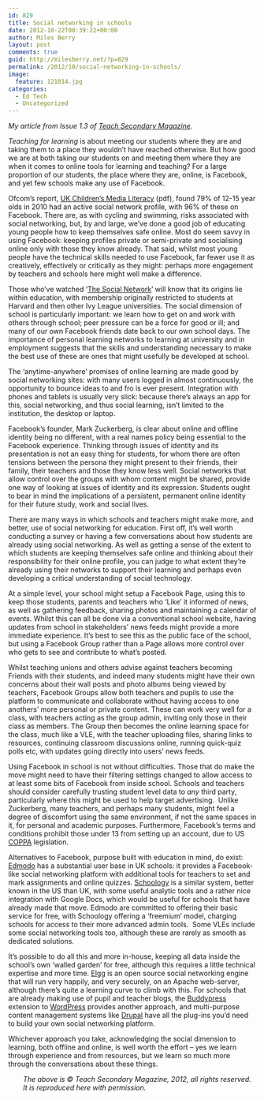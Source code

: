 ```yaml
---
id: 829
title: Social networking in schools
date: 2012-10-22T08:39:22+00:00
author: Miles Berry
layout: post 
comments: true
guid: http://milesberry.net/?p=829
permalink: /2012/10/social-networking-in-schools/
image:
  feature: 121014.jpg
categories:
  - Ed Tech
  - Uncategorized
---
```

_My article from Issue 1.3 of [Teach Secondary Magazine](http://www.teachsecondary.com)._

_Teaching for learning_ is about meeting our students where they are and taking them to a place they wouldn’t have reached otherwise. But how good we are at both taking our students on and meeting them where they are when it comes to online tools for learning and teaching? For a large proportion of our students, the place where they are, online, is Facebook, and yet few schools make any use of Facebook.

Ofcom’s report, [UK Children’s Media Literacy](http://stakeholders.ofcom.org.uk/binaries/research/media-literacy/media-lit11/childrens.pdf) (pdf), found 79% of 12-15 year olds in 2010 had an active social network profile, with 96% of these on Facebook. There are, as with cycling and swimming, risks associated with social networking, but, by and large, we’ve done a good job of educating young people how to keep themselves safe online. Most do seem savvy in using Facebook: keeping profiles private or semi-private and socialising online only with those they know already. That said, whilst most young people have the technical skills needed to use Facebook, far fewer use it as creatively, effectively or critically as they might: perhaps more engagement by teachers and schools here might well make a difference.

Those who’ve watched ‘[The Social Network](http://www.imdb.com/title/tt1285016/)’ will know that its origins lie within education, with membership originally restricted to students at Harvard and then other Ivy League universities. The social dimension of school is particularly important: we learn how to get on and work with others through school; peer pressure can be a force for good or ill; and many of our own Facebook friends date back to our own school days. The importance of personal learning networks to learning at university and in employment suggests that the skills and understanding necessary to make the best use of these are ones that might usefully be developed at school.

The ‘anytime-anywhere’ promises of online learning are made good by social networking sites: with many users logged in almost continuously, the opportunity to bounce ideas to and fro is ever present. Integration with phones and tablets is usually very slick: because there’s always an app for this, social networking, and thus social learning, isn’t limited to the institution, the desktop or laptop.

Facebook’s founder, Mark Zuckerberg, is clear about online and offline identity being no different, with a real names policy being essential to the Facebook experience. Thinking through issues of identity and its presentation is not an easy thing for students, for whom there are often tensions between the persona they might present to their friends, their family, their teachers and those they know less well. Social networks that allow control over the groups with whom content might be shared, provide one way of looking at issues of identity and its expression. Students ought to bear in mind the implications of a persistent, permanent online identity for their future study, work and social lives.

There are many ways in which schools and teachers might make more, and better, use of social networking for education. First off, it’s well worth conducting a survey or having a few conversations about how students are already using social networking. As well as getting a sense of the extent to which students are keeping themselves safe online and thinking about their responsibility for their online profile, you can judge to what extent they’re already using their networks to support their learning and perhaps even developing a critical understanding of social technology.

At a simple level, your school might setup a Facebook Page, using this to keep those students, parents and teachers who ‘Like’ it informed of news, as well as gathering feedback, sharing photos and maintaining a calendar of events. Whilst this can all be done via a conventional school website, having updates from school in stakeholders’ news feeds might provide a more immediate experience. It’s best to see this as the public face of the school, but using a Facebook Group rather than a Page allows more control over who gets to see and contribute to what’s posted.

Whilst teaching unions and others advise against teachers becoming Friends with their students, and indeed many students might have their own concerns about their wall posts and photo albums being viewed by teachers, Facebook Groups allow both teachers and pupils to use the platform to communicate and collaborate without having access to one anothers’ more personal or private content. These can work very well for a class, with teachers acting as the group admin, inviting only those in their class as members. The Group then becomes the online learning space for the class, much like a VLE, with the teacher uploading files, sharing links to resources, continuing classroom discussions online, running quick-quiz polls etc, with updates going directly into users’ news feeds.

Using Facebook in school is not without difficulties. Those that do make the move might need to have their filtering settings changed to allow access to at least some bits of Facebook from inside school. Schools and teachers should consider carefully trusting student level data to _any_ third party, particularly where this might be used to help target advertising.  Unlike Zuckerberg, many teachers, and perhaps many students, might feel a degree of discomfort using the same environment, if not the same spaces in it, for personal and academic purposes. Furthermore, Facebook’s terms and conditions prohibit those under 13 from setting up an account, due to US [COPPA](http://business.ftc.gov/privacy-and-security/children’s-privacy) legislation.

Alternatives to Facebook, purpose built with education in mind, do exist: [Edmodo](http://www.edmodo.com) has a substantial user base in UK schools: it provides a Facebook-like social networking platform with additional tools for teachers to set and mark assignments and online quizzes. [Schoology](https://www.schoology.com/home.php) is a similar system, better known in the US than UK, with some useful analytic tools and a rather nice integration with Google Docs, which would be useful for schools that have already made that move. Edmodo are committed to offering their basic service for free, with Schoology offering a ‘freemium’ model, charging schools for access to their more advanced admin tools.  Some VLEs include some social networking tools too, although these are rarely as smooth as dedicated solutions.

It’s possible to do all this and more in-house, keeping all data inside the school’s own ‘walled garden’ for free, although this requires a little technical expertise and more time. [Elgg](http://elgg.org) is an open source social networking engine that will run very happily, and very securely, on an Apache web-server, although there’s quite a learning curve to climb with this. For schools that are already making use of pupil and teacher blogs, the [Buddypress](http://buddypress.org) extension to [WordPress](http://wordpress.org) provides another approach, and multi-purpose content management systems like [Drupal](http://drupal.org) have all the plug-ins you’d need to build your own social networking platform.

Whichever approach you take, acknowledging the social dimension to learning, both offline and online, is well worth the effort – yes we learn through experience and from resources, but we learn so much more through the conversations about these things.

<p style="padding-left: 30px;">
  <em>The above is © Teach Secondary Magazine, 2012, all rights reserved. It is reproduced here with permission.</em>
</p>
